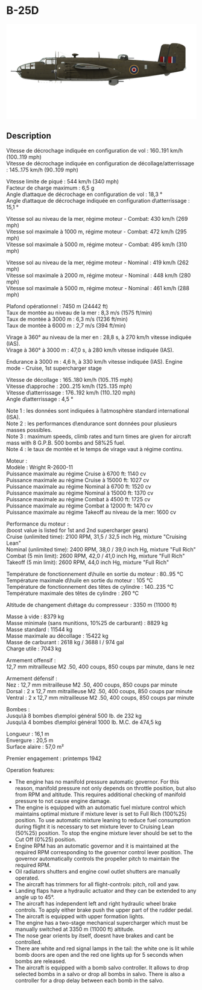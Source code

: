 # B-25D  
  
![b25draf](../images/b25draf.png)  
  
## Description  
  
Vitesse de décrochage indiquée en configuration de vol : 160..191 km/h (100..119 mph)  
Vitesse de décrochage indiquée en configuration de décollage/atterrissage : 145..175 km/h (90..109 mph)  
  
Vitesse limite de piqué : 544 km/h (340 mph)  
Facteur de charge maximum : 6,5 g  
Angle d\attaque de décrochage en configuration de vol : 18,3 °  
Angle d\attaque de décrochage indiquée en configuration d\atterrissage : 15,1 °  
  
Vitesse sol au niveau de la mer, régime moteur - Combat: 430 km/h (269 mph)  
Vitesse sol maximale à 1000 m, régime moteur - Combat: 472 km/h (295 mph)  
Vitesse sol maximale à 5000 m, régime moteur - Combat: 495 km/h (310 mph)  
  
Vitesse sol au niveau de la mer, régime moteur - Nominal : 419 km/h (262 mph)  
Vitesse sol maximale à 2000 m, régime moteur - Nominal : 448 km/h (280 mph)  
Vitesse sol maximale à 5000 m, régime moteur - Nominal : 461 km/h (288 mph)  
  
Plafond opérationnel : 7450 m (24442 ft)  
Taux de montée au niveau de la mer : 8,3 m/s (1575 ft/min)  
Taux de montée à 3000 m : 6,3 m/s (1236 ft/min)  
Taux de montée à 6000 m : 2,7 m/s (394 ft/min)  
  
Virage à 360° au niveau de la mer en : 28,8 s, à 270 km/h vitesse indiquée (IAS).  
Virage à 360° à 3000 m : 47,0 s, à 280 km/h vitesse indiquée (IAS).  
  
Endurance à 3000 m : 4,6 h, à 330 km/h vitesse indiquée (IAS). Engine mode - Cruise, 1st supercharger stage  
  
Vitesse de décollage : 165..180 km/h (105..115 mph)  
Vitesse d\approche : 200..215 km/h (125..135 mph)  
Vitesse d\atterrissage : 176..192 km/h (110..120 mph)  
Angle d\atterrissage : 4,5 °  
  
Note 1 : les données sont indiquées à l\atmosphère standard international (ISA).  
Note 2 : les performances d\endurance sont données pour plusieurs masses possibles.  
Note 3 : maximum speeds, climb rates and turn times are given for aircraft mass with 8 G.P.B. 500 bombs and 58%25 fuel.   
Note 4 : le taux de montée et le temps de virage vaut à régime continu.  
  
Moteur :  
Modèle : Wright R-2600-11  
Puissance maximale au régime Cruise à 6700 ft: 1140 cv  
Puissance maximale au régime Cruise à 15000 ft: 1027 cv  
Puissance maximale au régime Nominal à 6700 ft: 1520 cv  
Puissance maximale au régime Nominal à 15000 ft: 1370 cv  
Puissance maximale au régime Combat à 4500 ft: 1725 cv  
Puissance maximale au régime Combat à 12000 ft: 1470 cv  
Puissance maximale au régime Takeoff au niveau de la mer: 1600 cv  
  
Performance du moteur :  
(boost value is listed for 1st and 2nd supercharger gears)  
Cruise (unlimited time): 2100 RPM, 31,5 / 32,5 inch Hg, mixture "Cruising Lean"   
Nominal (unlimited time): 2400 RPM, 38,0 / 39,0 inch Hg, mixture "Full Rich"   
Combat (5 min limit): 2600 RPM, 42,0 / 41,0 inch Hg, mixture "Full Rich"    
Takeoff (5 min limit): 2600 RPM, 44,0 inch Hg, mixture "Full Rich"  
  
Température de fonctionnement d\huile en sortie du moteur : 80..95 °C  
Température maximale d\huile en sortie du moteur : 105 °C  
Température de fonctionnement des têtes de cylindre : 140..235 °C  
Température maximale des têtes de cylindre : 260 °C  
  
Altitude de changement d\étage du compresseur : 3350 m (11000 ft)  
  
Masse à vide : 8379 kg  
Masse minimale (sans munitions, 10%25 de carburant) : 8829 kg  
Masse standard : 11544 kg  
Masse maximale au décollage : 15422 kg  
Masse de carburant : 2618 kg / 3688 l / 974 gal  
Charge utile : 7043 kg  
  
Armement offensif :  
12,7 mm mitrailleuse M2 .50, 400 coups, 850 coups par minute, dans le nez  
  
Armement défensif :  
Nez : 12,7 mm mitrailleuse M2 .50, 400 coups, 850 coups par minute  
Dorsal : 2 x 12,7 mm mitrailleuse M2 .50, 400 coups, 850 coups par minute  
Ventral : 2 x 12,7 mm mitrailleuse M2 .50, 400 coups, 850 coups par minute  
  
Bombes :  
Jusqu\à 8 bombes d\emploi général 500 lb. de 232 kg  
Jusqu\à 4 bombes d\emploi général 1000 lb. M.C. de 474,5 kg  
  
Longueur : 16,1 m  
Envergure : 20,5 m  
Surface alaire : 57,0 m²  
  
Premier engagement : printemps 1942  
  
Operation features:  
- The engine has no manifold pressure automatic governor. For this reason, manifold pressure not only depends on throttle position, but also from RPM and altitude. This requires additional checking of manifold pressure to not cause engine damage.  
- The engine is equipped with an automatic fuel mixture control which maintains optimal mixture if mixture lever is set to Full Rich (100%25) position. To use automatic mixture leaning to reduce fuel consumption during flight it is necessary to set mixture lever to Cruising Lean (50%25) position. To stop the engine mixture lever should be set to the Cut Off (0%25) position.  
- Engine RPM has an automatic governor and it is maintained at the required RPM corresponding to the governor control lever position. The governor automatically controls the propeller pitch to maintain the required RPM.  
- Oil radiators shutters and engine cowl outlet shutters are manually operated.  
- The aircraft has trimmers for all flight-controls: pitch, roll and yaw.  
- Landing flaps have a hydraulic actuator and they can be extended to any angle up to 45°.  
- The aircraft has independent left and right hydraulic wheel brake controls. To apply either brake push the upper part of the rudder pedal.  
- The aircraft is equipped with upper formation lights.  
- The engine has a two-stage mechanical supercharger which must be manually switched at 3350 m (11000 ft) altitude.  
- The nose gear orients by itself, doesnt have brakes and cant be controlled.  
- There are white and red signal lamps in the tail: the white one is lit while bomb doors are open and the red one lights up for 5 seconds when bombs are released.  
- The aircraft is equipped with a bomb salvo controller. It allows to drop selected bombs in a salvo or drop all bombs in salvo. There is also a controller for a drop delay between each bomb in the salvo.  